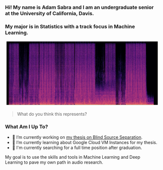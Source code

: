 ### Hi! My name is Adam Sabra and I am an undergraduate senior at the University of California, Davis.
### My major is in Statistics with a track focus in Machine Learning.


![](https://github.com/theadamsabra/theadamsabra/blob/master/spec.png )
> What do you think this represents?


### What Am I Up To?
- 🔭 I’m currently working on [my thesis on Blind Source Separation](https://github.com/theadamsabra/Audio-Source-Separation-Undergraduate-Thesis).
- 🌱 I’m currently learning about Google Cloud VM Instances for my thesis.
- 💼 I'm currently searching for a full time position after graduation.

My goal is to use the skills and tools in Machine Learning and Deep Learning to pave my own path in audio research.
